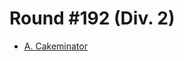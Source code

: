 # Round #192 (Div. 2)

* [A. Cakeminator][]

[A. Cakeminator]: http://codeforces.com/contest/330/problem/A
